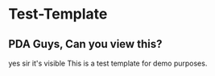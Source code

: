 # Test-Template
## PDA Guys, Can you view this?
yes sir it's visible
This is a test template for demo purposes.
